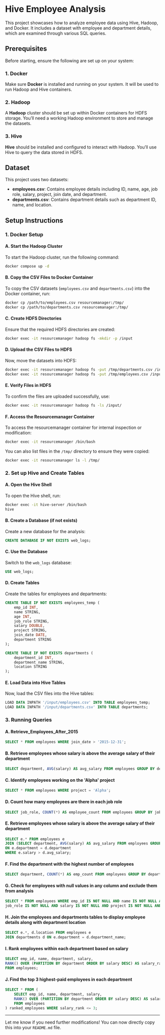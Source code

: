 # Hive Employee Analysis

This project showcases how to analyze employee data using Hive, Hadoop, and Docker. It includes a dataset with employee and department details, which are examined through various SQL queries.

## Prerequisites

Before starting, ensure the following are set up on your system:

### 1. Docker
Make sure **Docker** is installed and running on your system. It will be used to run Hadoop and Hive containers.

### 2. Hadoop
A **Hadoop** cluster should be set up within Docker containers for HDFS storage. You’ll need a working Hadoop environment to store and manage the datasets.

### 3. Hive
**Hive** should be installed and configured to interact with Hadoop. You’ll use Hive to query the data stored in HDFS.

## Dataset

This project uses two datasets:

- **employees.csv**: Contains employee details including ID, name, age, job role, salary, project, join date, and department.
- **departments.csv**: Contains department details such as department ID, name, and location.

## Setup Instructions

### 1. Docker Setup

####  A. Start the Hadoop Cluster
To start the Hadoop cluster, run the following command:
```sh
docker compose up -d
```


#### B. Copy the CSV Files to Docker Container
To copy the CSV datasets (`employees.csv` and `departments.csv`) into the Docker container, run:
```sh
docker cp /path/to/employees.csv resourcemanager:/tmp/
docker cp /path/to/departments.csv resourcemanager:/tmp/
```

#### C. Create HDFS Directories
Ensure that the required HDFS directories are created:
```sh
docker exec -it resourcemanager hadoop fs -mkdir -p /input
```

#### D. Upload the CSV Files to HDFS
Now, move the datasets into HDFS:
```sh
docker exec -it resourcemanager hadoop fs -put /tmp/departments.csv /input/
docker exec -it resourcemanager hadoop fs -put /tmp/employees.csv /input/
```

#### E. Verify Files in HDFS
To confirm the files are uploaded successfully, use:
```sh
docker exec -it resourcemanager hadoop fs -ls /input/
```

#### F. Access the Resourcemanager Container
To access the resourcemanager container for internal inspection or modification:
```sh
docker exec -it resourcemanager /bin/bash
```

You can also list files in the `/tmp/` directory to ensure they were copied:
```sh
docker exec -it resourcemanager ls -l /tmp/
```

### 2. Set up Hive and Create Tables

#### A. Open the Hive Shell
To open the Hive shell, run:
```sh
docker exec -it hive-server /bin/bash
hive
```

#### B. Create a Database (if not exists)
Create a new database for the analysis:
```sql
CREATE DATABASE IF NOT EXISTS web_logs;
```

#### C. Use the Database
Switch to the `web_logs` database:
```sql
USE web_logs;
```

#### D. Create Tables
Create the tables for employees and departments:
```sql
CREATE TABLE IF NOT EXISTS employees_temp (
    emp_id INT,
    name STRING,
    age INT,
    job_role STRING,
    salary DOUBLE,
    project STRING,
    join_date DATE,
    department STRING
);

CREATE TABLE IF NOT EXISTS departments (
    department_id INT,
    department_name STRING,
    location STRING
);
```

#### E. Load Data into Hive Tables
Now, load the CSV files into the Hive tables:
```sql
LOAD DATA INPATH '/input/employees.csv' INTO TABLE employees_temp;
LOAD DATA INPATH '/input/departments.csv' INTO TABLE departments;
```

### 3. Running Queries

#### A. Retrieve_Employees_After_2015
```sql
SELECT * FROM employees WHERE join_date > '2015-12-31';
```

#### B. Retrieve employees whose salary is above the average salary of their department
```sql
SELECT department, AVG(salary) AS avg_salary FROM employees GROUP BY department;
```

#### C. Identify employees working on the 'Alpha' project
```sql
SELECT * FROM employees WHERE project = 'Alpha';
```

#### D. Count how many employees are there in each job role
```sql
SELECT job_role, COUNT(*) AS employee_count FROM employees GROUP BY job_role;
```

#### E. Retrieve employees whose salary is above the average salary of their department
```sql
SELECT e.* FROM employees e
JOIN (SELECT department, AVG(salary) AS avg_salary FROM employees GROUP BY department) d
ON e.department = d.department
WHERE e.salary > d.avg_salary;
```

#### F. Find the department with the highest number of employees
```sql
SELECT department, COUNT(*) AS emp_count FROM employees GROUP BY department ORDER BY emp_count DESC LIMIT 1;
```

#### G. Check for employees with null values in any column and exclude them from analysis
```sql
SELECT * FROM employees WHERE emp_id IS NOT NULL AND name IS NOT NULL AND age IS NOT NULL AND
job_role IS NOT NULL AND salary IS NOT NULL AND project IS NOT NULL AND join_date IS NOT NULL AND department IS NOT NULL;
```

#### H. Join the employees and departments tables to display employee details along with department location
```sql
SELECT e.*, d.location FROM employees e
JOIN departments d ON e.department = d.department_name;
```

#### I. Rank employees within each department based on salary
```sql
SELECT emp_id, name, department, salary,
RANK() OVER (PARTITION BY department ORDER BY salary DESC) AS salary_rank
FROM employees;
```

#### J. Find the top 3 highest-paid employees in each department
```sql
SELECT * FROM (
    SELECT emp_id, name, department, salary,
    RANK() OVER (PARTITION BY department ORDER BY salary DESC) AS salary_rank
    FROM employees
) ranked_employees WHERE salary_rank <= 3;
```
---

Let me know if you need further modifications! You can now directly copy this into your `README.md` file.
